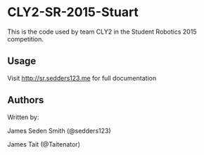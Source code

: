 # CLY2-SR-2015-Stuart

This is the code used by team CLY2 in the Student Robotics 2015 competition.

## Usage

Visit http://sr.sedders123.me for full documentation

## Authors
Written by:

James Seden Smith (@sedders123)

James Tait (@Taitenator)
